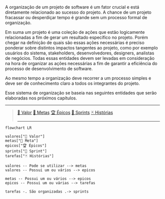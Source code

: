 A organização de um projeto de software é um fator crucial e está diretamente relacionado ao sucesso do projeto. A chance de um projeto fracassar ou desperdiçar tempo é grande sem um processo formal de organização.

Em suma um projeto é uma coleção de ações que estão logicamente relacionadas a fim de gerar um resultado específico no projeto. Porém chegar na definição de quais são essas ações necessárias é preciso ponderar sobre distintos impactos tangentes ao projeto, como por exemplo usuários do sistema, stakeholders, desenvolvedores, designers, analistas de negócios. Todas essas entidades devem ser levadas em consideração na hora de organizar as ações necessárias a fim de garantir a eficiência do processo de desenvolvimento de software.

Ao mesmo tempo a organização deve recorrer a um processo simples e deve ser de conhecimento claro a todos os integrantes do projeto.

Esse sistema de organização se baseia nas seguintes entidades que serão elaboradas nos próximos capítulos.

 ---
> 
> [🌟 Valor](🌟%20Valores.md)
> [🎯 Metas](entities/goals.md)
> [🏆 Épicos](🏆%20Épicos.md)
> [🎽 Sprints](entities/sprints.md)
> [🃏 Histórias](🃏%20Histórias.md)
> 
> ---


```mermaid
flowchart LR

valores["🌟 Valor"]
metas["🎯 Meta"]
epicos["🏆 Épicos"]
sprints["🎽 Sprint"]
tarefas["🃏 Histórias"]

valores -- Pode se utilizar --> metas
valores -- Possui um ou vários --> epicos

metas -- Possui um ou vários --> epicos
epicos -- Possui um ou várias --> tarefas

tarefas -. São organizadas .-> sprints
```
